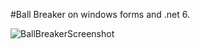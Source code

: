 #Ball Breaker
on windows forms and .net 6.


![BallBreakerScreenshot](https://user-images.githubusercontent.com/35457115/194722083-3f6f4572-73d2-44f9-ab45-2f475f7edadf.png)
